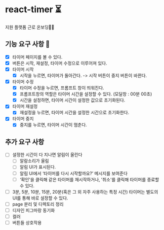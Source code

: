 # react-timer ⏳

지원 플랫폼 근로 온보딩💪🏻

## 기능 요구 사항 📝

- [x] 타이머 페이지를 볼 수 있다.
- [x] 버튼은 시작, 재설정, 타이머 수정으로 이루어져 있다.
- [x] 타이머 시작
  - [x] 시작을 누르면, 타이머가 돌아간다. -> 시작 버튼이 중지 버튼이 바뀐다.
- [x] 타이머 수정
  - [x] 타이머 수정을 누르면, 프롬프트 창이 띄워진다.
  - [x] 프롬프트창의 역할은 타이머 시간을 설정할 수 있다. (모달창 : 00분 00초)
  - [x] 시간을 설정하면, 타이머 시간이 설정한 값으로 초기화된다.
- [x] 타이머 재설정
  - [x] 재설정을 누르면, 타이머 시간을 설정한 시간으로 초기화한다.
- [x] 타이머 중지
  - [x] 중지를 누르면, 타이머 시간이 멈춘다.

## 추가 요구 사항

- [ ] 설정한 시간이 다 지나면 알림이 울린다
  - [ ] 알람소리가 울림
  - [ ] 알림 UI가 표시된다.
  - [ ] 알림 UI에서 ‘타이머를 다시 시작할까요?’ 메시지를 보여준다
  - [ ] ‘확인'을 클릭해 같은 타이머를 재시작하거나, ’취소'를 클릭해 타이머를 종료할 수 있다.
- [ ] 3분, 5분, 10분, 15분, 20분(혹은 그 외 자주 사용하는 특정 시간) 타이머는 별도의 UI를 통해 바로 설정할 수 있다.
- [ ] page 분리 및 디렉토리 정리
- [ ] 디자인 피그마랑 동기화
- [ ] 컬러
- [ ] 버튼들 상호작용
